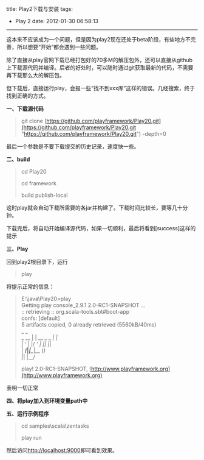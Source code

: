 title: Play2下载与安装
tags:
  - Play 2
date: 2012-01-30 06:58:13
---

这本来不应该成为一个问题，但是因为play2现在还处于beta阶段，有些地方不完善，所以想要“开始”都会遇到一些问题。

除了直接从play官网下载已经打包好的70多M的解压包外，还可以直接从github上下载源代码并编译。后者的好处时，可以随时通过git获取最新的代码，不需要再下载那么大的解压包。

但下载后，直接运行play，会报一些“找不到xxx库”这样的错误。几经搜索，终于找到正确的方式。

**一、下载源代码**

> git clone [https://github.com/playframework/Play20.git](https://github.com/playframework/Play20.git "https://github.com/playframework/Play20.git") -depth=0

最后一个参数是不要下载提交的历史记录，速度快一些。

**二、build**

> <font style="background-color: #ffffff">cd Play20</font>
> 
> <font style="background-color: #ffffff">cd framework</font>
> 
> <font style="background-color: #ffffff">build publish-local</font>

这时play就会自动下载所需要的各jar并构建了。下载时间比较长，要等几十分钟。

下载完后，将自动开始编译源代码，如果一切顺利，最后将看到[success]这样的提示

**三、Play**

回到play2根目录下，运行

> <font style="background-color: #ffffff">play</font>

将提示正常的信息：

> E:\java\Play20>play     
> Getting play console_2.9.1 2.0-RC1-SNAPSHOT ...      
> :: retrieving :: org.scala-tools.sbt#boot-app      
>         confs: [default]      
>         5 artifacts copied, 0 already retrieved (5560kB/40ms)      
>        _            _      
>  _ __ | | __ _ _  _| |      
> | '_ \| |/ _' | || |_|      
> |  __/|_|\____|\__ (_)      
> |_|            |__/
> 
> play! 2.0-RC1-SNAPSHOT, [http://www.playframework.org](http://www.playframework.org)
> 
>  

表明一切正常

**四、将play加入到环境变量path中**

**五、运行示例程序**

> cd samples\scala\zentasks
> 
> play run

然后访问[http://localhost:9000](http://localhost:9000)即可看到效果。